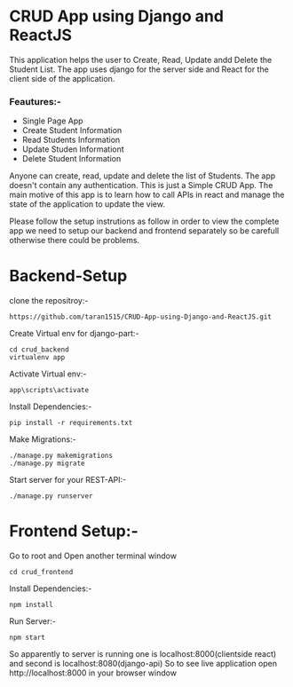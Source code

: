 # CRUD App using Django and ReactJS

This application helps the user to Create, Read, Update andd Delete the Student List. The app uses django for the server side and React for the client side of the application.

<h3>Feautures:-</h3>
<ul>
<li>Single Page App</li>
<li>Create Student Information</li>
<li>Read Students Information</li>
<li>Update Studen Informationt</li>
<li>Delete Student Information</li>
</ul>

Anyone can create, read, update and delete the list of Students. The app doesn't contain any authentication. This is just a Simple CRUD App. The main motive of this app is to learn how to call APIs in react and manage the state of the application to update the view.

Please follow the setup instrutions as follow in order to view the complete app we need to setup our backend and frontend separately so be carefull otherwise there could be problems.

# Backend-Setup 

clone the repositroy:-
```
https://github.com/taran1515/CRUD-App-using-Django-and-ReactJS.git
```
Create Virtual env for django-part:-
```
cd crud_backend
virtualenv app
```
Activate Virtual env:-
```
app\scripts\activate
```
Install Dependencies:-
```
pip install -r requirements.txt
```
Make Migrations:-
```
./manage.py makemigrations
./manage.py migrate
```
Start server for your REST-API:-
```
./manage.py runserver
```
# Frontend Setup:-
Go to root and Open another terminal window
```
cd crud_frontend
```
Install Dependencies:-
```
npm install
```
Run Server:-
```
npm start
```

So apparently to server is running one is localhost:8000(clientside react) and second is localhost:8080(django-api) So to see live application open http://localhost:8000 in your browser window
